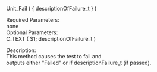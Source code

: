 ﻿Unit_Fail ( { descriptionOfFailure_t } )    Required Parameters:  none  Optional Parameters:  C_TEXT ( $1; descriptionOfFailure_t )    Description:  This method causes the test to fail and  outputs either "Failed" or if descriptionFailure_t (if passed).